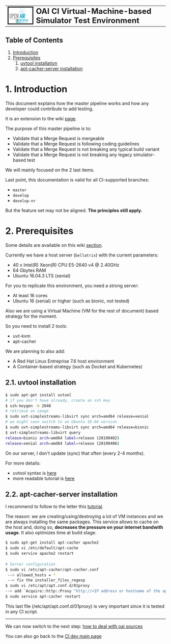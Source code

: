 <table style="border-collapse: collapse; border: none;">
  <tr style="border-collapse: collapse; border: none;">
    <td style="border-collapse: collapse; border: none;">
      <a href="http://www.openairinterface.org/">
         <img src="../../doc/images/oai_final_logo.png" alt="" border=3 height=50 width=150>
         </img>
      </a>
    </td>
    <td style="border-collapse: collapse; border: none; vertical-align: center;">
      <b><font size = "5">OAI CI Virtual-Machine-based Simulator Test Environment</font></b>
    </td>
  </tr>
</table>

## Table of Contents ##

1.  [Introduction](#1-introduction)
2.  [Prerequisites](#2-prerequisites)
    1.  [uvtool installation](#21-uvtool-installation)
    2.  [apt-cacher-server installation](#22-apt-cacher-server-installation)

# 1. Introduction #

This document explains how the master pipeline works and how any developer could contribute to add testing.

It is an extension to the wiki [page](https://gitlab.eurecom.fr/oai/openairinterface5g/wikis/ci/enb-master-job).

The purpose of this master pipeline is to:

*  Validate that a Merge Request is mergeable
*  Validate that a Merge Request is following coding guidelines
*  Validate that a Merge Request is not breaking any typical build variant
*  Validate that a Merge Request is not breaking any legacy simulator-based test

We will mainly focused on the 2 last items.

Last point, this documentation is valid for all CI-supported branches:

*  `master`
*  `develop`
*  `develop-nr`

But the feature set may not be aligned. **The principles still apply.**

# 2. Prerequisites #

Some details are available on this wiki [section](https://gitlab.eurecom.fr/oai/openairinterface5g/wikis/ci/enb-ci-architecture#22-pipeline-executor).

Currently we have a host server (`bellatrix`) with the current parameters:

*  40 x Intel(R) Xeon(R) CPU E5-2640 v4 @ 2.40GHz
*  64 Gbytes RAM
*  Ubuntu 16.04.3 LTS (xenial)

For you to replicate this environment, you need a strong server:

*  At least 16 cores
*  Ubuntu 16 (xenial) or higher (such as bionic, not tested)

Also we are using a Virtual Machine (VM for the rest of document) based strategy for the moment.

So you need to install 2 tools:

*  uvt-kvm
*  apt-cacher

We are planning to also add:

*  A Red Hat Linux Entreprise 7.6 host environment
*  A Container-based strategy (such as Docket and Kubernetes)

## 2.1. uvtool installation ##

```bash
$ sudo apt-get install uvtool
# if you don't have already, create an ssh key
$ ssh-keygen -b 2048
# retrieve an image
$ sudo uvt-simplestreams-libvirt sync arch=amd64 release=xenial
# we might soon switch to an Ubuntu 18.04 version
$ sudo uvt-simplestreams-libvirt sync arch=amd64 release=bionic
$ uvt-simplestreams-libvirt query
release=bionic arch=amd64 label=release (20190402)
release=xenial arch=amd64 label=release (20190406)
```

On our server, I don't update (sync) that often (every 2-4 months).

For more details:

*  uvtool syntax is [here](http://manpages.ubuntu.com/manpages/trusty/man1/uvt-kvm.1.html)
*  more readable tutorial is [here](https://help.ubuntu.com/lts/serverguide/cloud-images-and-uvtool.html)

## 2.2. apt-cacher-server installation ##

I recommend to follow to the letter this [tutorial](https://help.ubuntu.com/community/Apt-Cacher-Server).

The reason: we are creating/using/destroying a lot of VM instances and we are always installing the same packages.
This service allows to cache on the host and, doing so, **decreases the pressure on your internet bandwith usage**.
It also optimizes time at build stage.

```bash
$ sudo apt-get install apt-cacher apache2
$ sudo vi /etc/default/apt-cache
$ sudo service apache2 restart

# Server configuration
$ sudo vi /etc/apt-cacher/apt-cacher.conf 
 --> allowed_hosts = *
 --> fix the installer_files_regexp
$ sudo vi /etc/apt/apt.conf.d/01proxy
--> add `Acquire::http::Proxy "http://<IP address or hostname of the apt-cacher server>:3142";`
$ sudo service apt-cacher restart
```

This last file (/etc/apt/apt.conf.d/01proxy) is very important since it is tested in any CI script.

---

We can now switch to the next step: [how to deal with oai sources](./vm_based_simulator_sources.md)

You can also go back to the [CI dev main page](./ci_dev_home.md)

